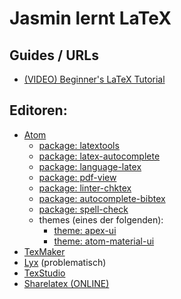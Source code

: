 # Jasmin lernt LaTeX

## Guides / URLs

- [(VIDEO) Beginner's LaTeX Tutorial](https://www.youtube.com/playlist?list=PLCRFsOKSM7ePUBOfh3O-K5XZldM5uCPwk)


## Editoren:

- [Atom](https://atom.io)
  - [package: latextools](https://atom.io/packages/latextools)
  - [package: latex-autocomplete](https://atom.io/packages/latex-autocomplete)
  - [package: language-latex](https://atom.io/packages/language-latex)
  - [package: pdf-view](https://atom.io/packages/pdf-view)
  - [package: linter-chktex](https://atom.io/packages/linter-chktex)
  - [package: autocomplete-bibtex](https://atom.io/packages/autocomplete-bibtex)
  - [package: spell-check](https://atom.io/packages/spell-check)
  - themes (eines der folgenden):
    - [theme: apex-ui](https://atom.io/themes/apex-ui)
    - [theme: atom-material-ui](https://atom.io/themes/atom-material-ui)
- [TexMaker](http://www.xm1math.net/texmaker/)
- [Lyx](https://www.lyx.org/) (problematisch)
- [TexStudio](http://www.texstudio.org/)
- [Sharelatex (ONLINE)](https://www.sharelatex.com/)
